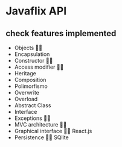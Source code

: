 # Javaflix API

## check features implemented

  * Objects             👌🏾     
  * Encapsulation 
  * Constructor         👌🏾
  * Access modifier     👌🏾
  * Heritage
  * Composition
  * Polimorfismo
  * Overwrite
  * Overload
  * Abstract Class
  * Interface
  * Exceptions           👌🏾
  * MVC architecture     👌🏾
  * Graphical interface  👌🏾 React.js
  * Persistence          👌🏾 SQlite